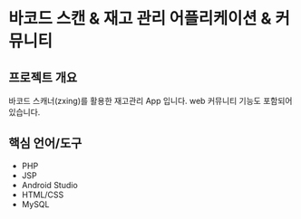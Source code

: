 # 바코드 스캔 & 재고 관리 어플리케이션 & 커뮤니티

## 프로젝트 개요

바코드 스캐너(zxing)를 활용한 재고관리 App 입니다.
web 커뮤니티 기능도 포함되어 있습니다.

## 핵심 언어/도구

- PHP
- JSP
- Android Studio
- HTML/CSS
- MySQL

## 
